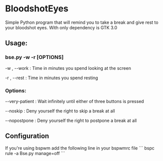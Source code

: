 # BloodshotEyes
Simple Python program that will remind you to take a break and give rest to your bloodshot eyes. With only dependency is GTK 3.0

<h2>Usage:</h2>   <h3>bse.py -w <mins to work> -r <mins to rest> [OPTIONS] </h3>
         <p>-w <minutes>, --work <minutes> : Time in minutes you spend looking at the screen
         <p>-r <minutes>, --rest <minutes> : Time in minutes you spend resting
   
<h3>Options:</h3> <p>--very-patient  : Wait infinitely until either of three buttons is pressed
         <p>--noskip        : Deny yourself the right to skip a break at all
         <p>--nopostpone    : Deny yourself the right to postpone a break at all
         
<h2>Configuration</h2>
<p> If you're using bspwm add the following line in your bspwmrc file
```
bspc rule -a Bse.py manage=off
```
